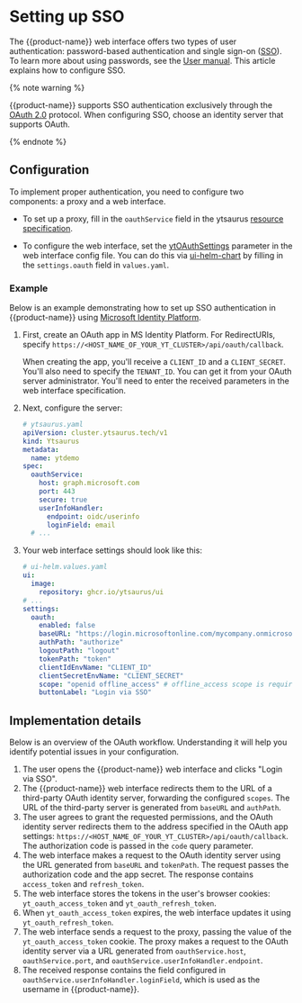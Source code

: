 # Setting up SSO

The {{product-name}} web interface offers two types of user authentication: password-based authentication and single sign-on ([SSO](https://en.wikipedia.org/wiki/Single_sign-on)). To learn more about using passwords, see the [User manual](../../user-guide/storage/auth). This article explains how to configure SSO.

{% note warning %}

{{product-name}} supports SSO authentication exclusively through the [OAuth 2.0](https://oauth.net/2/) protocol. When configuring SSO, choose an identity server that supports OAuth.

{% endnote %}

## Configuration

To implement proper authentication, you need to configure two components: a proxy and a web interface.

- To set up a proxy, fill in the `oauthService` field in the ytsaurus [resource specification](https://github.com/ytsaurus/ytsaurus-k8s-operator/blob/main/docs/api.md#ytsaurusspec).

- To configure the web interface, set the [ytOAuthSettings](https://github.com/ytsaurus/ytsaurus-ui/blob/main/packages/ui/docs/configuration.md#oauth) parameter in the web interface config file. You can do this via [ui-helm-chart](https://github.com/ytsaurus/ytsaurus-ui/blob/main/packages/ui-helm-chart/values.yaml#L80-L89) by filling in the `settings.oauth` field in `values.yaml`.

### Example

Below is an example demonstrating how to set up SSO authentication in {{product-name}} using [Microsoft Identity Platform](https://learn.microsoft.com/en-us/entra/identity-platform/v2-oauth2-auth-code-flow).

1. First, create an OAuth app in MS Identity Platform. For RedirectURIs, specify `https://<HOST_NAME_OF_YOUR_YT_CLUSTER>/api/oauth/callback`.

    When creating the app, you'll receive a `CLIENT_ID` and a `CLIENT_SECRET`. You'll also need to specify the `TENANT_ID`. You can get it from your OAuth server administrator. You'll need to enter the received parameters in the web interface specification.

2. Next, configure the server:

    ```yaml
    # ytsaurus.yaml
    apiVersion: cluster.ytsaurus.tech/v1
    kind: Ytsaurus
    metadata:
      name: ytdemo
    spec:
      oauthService:
        host: graph.microsoft.com
        port: 443
        secure: true
        userInfoHandler:
          endpoint: oidc/userinfo
          loginField: email
      # ...
    ```

3. Your web interface settings should look like this:

    ```yaml
    # ui-helm.values.yaml
    ui:
      image:
        repository: ghcr.io/ytsaurus/ui
    # ...
    settings:
      oauth:
        enabled: false
        baseURL: "https://login.microsoftonline.com/mycompany.onmicrosoft.com/oauth2/v2.0/" # mycompany.onmicrosoft.com is a tenant ID example
        authPath: "authorize"
        logoutPath: "logout"
        tokenPath: "token"
        clientIdEnvName: "CLIENT_ID"
        clientSecretEnvName: "CLIENT_SECRET"
        scope: "openid offline_access" # offline_access scope is required for api to respond with refresh_token
        buttonLabel: "Login via SSO"
    ```

## Implementation details

Below is an overview of the OAuth workflow. Understanding it will help you identify potential issues in your configuration.

1. The user opens the {{product-name}} web interface and clicks "Login via SSO".
2. The {{product-name}} web interface redirects them to the URL of a third-party OAuth identity server, forwarding the configured `scopes`. The URL of the third-party server is generated from `baseURL` and `authPath`.
3. The user agrees to grant the requested permissions, and the OAuth identity server redirects them to the address specified in the OAuth app settings: `https://<HOST_NAME_OF_YOUR_YT_CLUSTER>/api/oauth/callback`. The authorization code is passed in the `code` query parameter.
4. The web interface makes a request to the OAuth identity server using the URL generated from `baseURL` and `tokenPath`. The request passes the authorization code and the app secret. The response contains `access_token` and `refresh_token`.
5. The web interface stores the tokens in the user's browser cookies: `yt_oauth_access_token` and `yt_oauth_refresh_token`.
6. When `yt_oauth_access_token` expires, the web interface updates it using `yt_oauth_refresh_token`.
7. The web interface sends a request to the proxy, passing the value of the `yt_oauth_access_token` cookie. The proxy makes a request to the OAuth identity server via a URL generated from `oauthService.host`, `oauthService.port`, and `oauthService.userInfoHandler.endpoint`.
8. The received response contains the field configured in `oauthService.userInfoHandler.loginField`, which is used as the username in {{product-name}}.